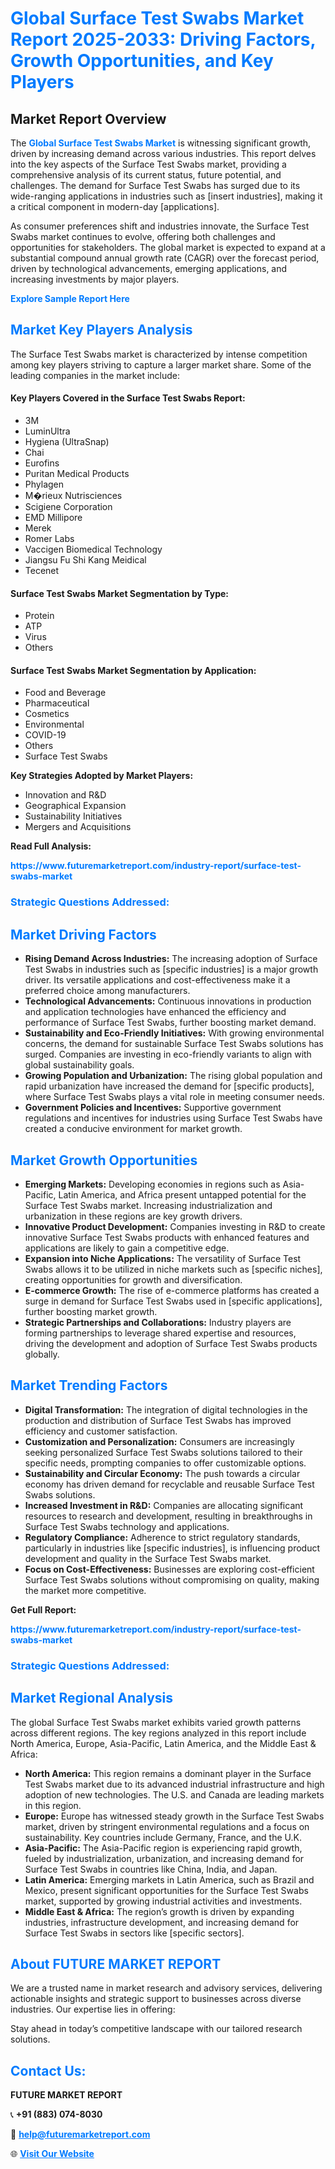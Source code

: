 <h1 style="color: #007BFF;">Global Surface Test Swabs Market Report 2025-2033: Driving Factors, Growth Opportunities, and Key Players</h1>

<section id="overview">
<h2>Market Report Overview</h2>
<p>The <a href="https://www.futuremarketreport.com/industry-report/surface-test-swabs-market" style="color: #007BFF; text-decoration: none;"><strong>Global Surface Test Swabs Market</strong></a> is witnessing significant growth, driven by increasing demand across various industries. This report delves into the key aspects of the Surface Test Swabs market, providing a comprehensive analysis of its current status, future potential, and challenges. The demand for Surface Test Swabs has surged due to its wide-ranging applications in industries such as [insert industries], making it a critical component in modern-day [applications].</p>
<p>As consumer preferences shift and industries innovate, the Surface Test Swabs market continues to evolve, offering both challenges and opportunities for stakeholders. The global market is expected to expand at a substantial compound annual growth rate (CAGR) over the forecast period, driven by technological advancements, emerging applications, and increasing investments by major players.</p>
</section>

<section id="overview">
<p><a href="https://www.futuremarketreport.com/request-sample/reportId=123774" style="color: #007BFF; text-decoration: none;"><strong>Explore Sample Report Here</strong></a></p>
</section>

<section id="key-players">
<h2 style="color: #007BFF;">Market Key Players Analysis</h2>
<p>The Surface Test Swabs market is characterized by intense competition among key players striving to capture a larger market share. Some of the leading companies in the market include:</p>
<h4>Key Players Covered in the Surface Test Swabs Report:</h4>
<ul><li>3M</li><li>LuminUltra</li><li>Hygiena (UltraSnap)</li><li>Chai</li><li>Eurofins</li><li>Puritan Medical Products</li><li>Phylagen</li><li>M�rieux Nutrisciences</li><li>Scigiene Corporation</li><li>EMD Millipore</li><li>Merek</li><li>Romer Labs</li><li>Vaccigen Biomedical Technology</li><li>Jiangsu Fu Shi Kang Meidical</li><li>Tecenet</li></ul>
<h4>Surface Test Swabs Market Segmentation by Type:</h4>
<ul><li>Protein</li><li>ATP</li><li>Virus</li><li>Others</li></ul>

<h4>Surface Test Swabs Market Segmentation by Application:</h4>
<ul><li>Food and Beverage</li><li>Pharmaceutical</li><li>Cosmetics</li><li>Environmental</li><li>COVID-19</li><li>Others</li><li>Surface Test Swabs</li></ul>
<p><strong>Key Strategies Adopted by Market Players:</strong></p>
<ul>
<li>Innovation and R&D</li>
<li>Geographical Expansion</li>
<li>Sustainability Initiatives</li>
<li>Mergers and Acquisitions</li>
</ul>
</section>

<section>
<p><strong>Read Full Analysis: </strong></p><a href="https://www.futuremarketreport.com/industry-report/surface-test-swabs-market" style="color: #007BFF; text-decoration: none;"><strong>https://www.futuremarketreport.com/industry-report/surface-test-swabs-market</strong></a>
<h3 style="color: #007BFF;">Strategic Questions Addressed:</h3>
</section>

<section id="driving-factors">
<h2 style="color: #007BFF;">Market Driving Factors</h2>
<ul>
<li><strong>Rising Demand Across Industries:</strong> The increasing adoption of Surface Test Swabs in industries such as [specific industries] is a major growth driver. Its versatile applications and cost-effectiveness make it a preferred choice among manufacturers.</li>
<li><strong>Technological Advancements:</strong> Continuous innovations in production and application technologies have enhanced the efficiency and performance of Surface Test Swabs, further boosting market demand.</li>
<li><strong>Sustainability and Eco-Friendly Initiatives:</strong> With growing environmental concerns, the demand for sustainable Surface Test Swabs solutions has surged. Companies are investing in eco-friendly variants to align with global sustainability goals.</li>
<li><strong>Growing Population and Urbanization:</strong> The rising global population and rapid urbanization have increased the demand for [specific products], where Surface Test Swabs plays a vital role in meeting consumer needs.</li>
<li><strong>Government Policies and Incentives:</strong> Supportive government regulations and incentives for industries using Surface Test Swabs have created a conducive environment for market growth.</li>
</ul>
</section>

<section id="growth-opportunities">
<h2 style="color: #007BFF;">Market Growth Opportunities</h2>
<ul>
<li><strong>Emerging Markets:</strong> Developing economies in regions such as Asia-Pacific, Latin America, and Africa present untapped potential for the Surface Test Swabs market. Increasing industrialization and urbanization in these regions are key growth drivers.</li>
<li><strong>Innovative Product Development:</strong> Companies investing in R&D to create innovative Surface Test Swabs products with enhanced features and applications are likely to gain a competitive edge.</li>
<li><strong>Expansion into Niche Applications:</strong> The versatility of Surface Test Swabs allows it to be utilized in niche markets such as [specific niches], creating opportunities for growth and diversification.</li>
<li><strong>E-commerce Growth:</strong> The rise of e-commerce platforms has created a surge in demand for Surface Test Swabs used in [specific applications], further boosting market growth.</li>
<li><strong>Strategic Partnerships and Collaborations:</strong> Industry players are forming partnerships to leverage shared expertise and resources, driving the development and adoption of Surface Test Swabs products globally.</li>
</ul>
</section>

<section id="trending-factors">
<h2 style="color: #007BFF;">Market Trending Factors</h2>
<ul>
<li><strong>Digital Transformation:</strong> The integration of digital technologies in the production and distribution of Surface Test Swabs has improved efficiency and customer satisfaction.</li>
<li><strong>Customization and Personalization:</strong> Consumers are increasingly seeking personalized Surface Test Swabs solutions tailored to their specific needs, prompting companies to offer customizable options.</li>
<li><strong>Sustainability and Circular Economy:</strong> The push towards a circular economy has driven demand for recyclable and reusable Surface Test Swabs solutions.</li>
<li><strong>Increased Investment in R&D:</strong> Companies are allocating significant resources to research and development, resulting in breakthroughs in Surface Test Swabs technology and applications.</li>
<li><strong>Regulatory Compliance:</strong> Adherence to strict regulatory standards, particularly in industries like [specific industries], is influencing product development and quality in the Surface Test Swabs market.</li>
<li><strong>Focus on Cost-Effectiveness:</strong> Businesses are exploring cost-efficient Surface Test Swabs solutions without compromising on quality, making the market more competitive.</li>
</ul>
</section>

<section>
<p><strong>Get Full Report: </strong></p><a href="https://www.futuremarketreport.com/industry-report/surface-test-swabs-market" style="color: #007BFF; text-decoration: none;"><strong>https://www.futuremarketreport.com/industry-report/surface-test-swabs-market</strong></a>
<h3 style="color: #007BFF;">Strategic Questions Addressed:</h3>
</section>


<section id="regional-analysis">
<h2 style="color: #007BFF;">Market Regional Analysis</h2>
<p>The global Surface Test Swabs market exhibits varied growth patterns across different regions. The key regions analyzed in this report include North America, Europe, Asia-Pacific, Latin America, and the Middle East & Africa:</p>
<ul>
<li><strong>North America:</strong> This region remains a dominant player in the Surface Test Swabs market due to its advanced industrial infrastructure and high adoption of new technologies. The U.S. and Canada are leading markets in this region.</li>
<li><strong>Europe:</strong> Europe has witnessed steady growth in the Surface Test Swabs market, driven by stringent environmental regulations and a focus on sustainability. Key countries include Germany, France, and the U.K.</li>
<li><strong>Asia-Pacific:</strong> The Asia-Pacific region is experiencing rapid growth, fueled by industrialization, urbanization, and increasing demand for Surface Test Swabs in countries like China, India, and Japan.</li>
<li><strong>Latin America:</strong> Emerging markets in Latin America, such as Brazil and Mexico, present significant opportunities for the Surface Test Swabs market, supported by growing industrial activities and investments.</li>
<li><strong>Middle East & Africa:</strong> The region’s growth is driven by expanding industries, infrastructure development, and increasing demand for Surface Test Swabs in sectors like [specific sectors].</li>
</ul>
</section>

<footer>
<h2 style="color: #007BFF;">About FUTURE MARKET REPORT</h2>
<p>We are a trusted name in market research and advisory services, delivering actionable insights and strategic support to businesses across diverse industries. Our expertise lies in offering:</p>

<p>Stay ahead in today’s competitive landscape with our tailored research solutions.</p>

<h2 style="color: #007BFF;">Contact Us:</h2>
<p><strong>FUTURE MARKET REPORT</strong></p>
<p>📞 <strong>+91 (883) 074-8030</strong></p>
<p>📧 <strong><a href="mailto:help@futuremarketreport.com" style="color: #007BFF;">help@futuremarketreport.com</a></strong></p>
<p>🌐 <strong><a href="https://www.futuremarketreport.com/" style="color: #007BFF;">Visit Our Website</a></strong></p>
</footer>